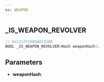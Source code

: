 ```yaml
---
ns: WEAPON
---
```

## _IS_WEAPON_REVOLVER

```c
// 0xC212F1D05A8232BB
BOOL _IS_WEAPON_REVOLVER(Hash weaponHash);
```

## Parameters
* **weaponHash**:
